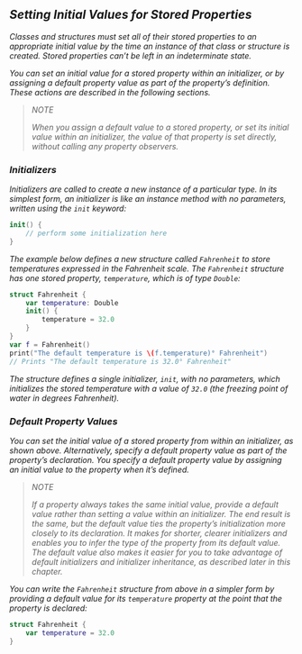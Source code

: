 ## *Setting Initial Values for Stored Properties*

*Classes and structures must set all of their stored properties to an appropriate initial value by the time an instance of that class or structure is created. Stored properties can’t be left in an indeterminate state.*

*You can set an initial value for a stored property within an initializer, or by assigning a default property value as part of the property’s definition. These actions are described in the following sections.*

> *NOTE*
> 
> *When you assign a default value to a stored property, or set its initial value within an initializer, the value of that property is set directly, without calling any property observers.*

### *Initializers*

*Initializers are called to create a new instance of a particular type. In its simplest form, an initializer is like an instance method with no parameters, written using the `init` keyword:*

```swift
init() {
    // perform some initialization here
}
```

*The example below defines a new structure called `Fahrenheit` to store temperatures expressed in the Fahrenheit scale. The `Fahrenheit` structure has one stored property, `temperature`, which is of type `Double`:*

```swift
struct Fahrenheit {
    var temperature: Double
    init() {
        temperature = 32.0
    }
}
var f = Fahrenheit()
print("The default temperature is \(f.temperature)° Fahrenheit")
// Prints "The default temperature is 32.0° Fahrenheit"
```

*The structure defines a single initializer, `init`, with no parameters, which initializes the stored temperature with a value of `32.0` (the freezing point of water in degrees Fahrenheit).*

### *Default Property Values*

*You can set the initial value of a stored property from within an initializer, as shown above. Alternatively, specify a default property value as part of the property’s declaration. You specify a default property value by assigning an initial value to the property when it’s defined.*

> *NOTE*
> 
> *If a property always takes the same initial value, provide a default value rather than setting a value within an initializer. The end result is the same, but the default value ties the property’s initialization more closely to its declaration. It makes for shorter, clearer initializers and enables you to infer the type of the property from its default value. The default value also makes it easier for you to take advantage of default initializers and initializer inheritance, as described later in this chapter.*

*You can write the `Fahrenheit` structure from above in a simpler form by providing a default value for its `temperature` property at the point that the property is declared:*

```swift
struct Fahrenheit {
    var temperature = 32.0
}
```


